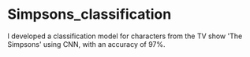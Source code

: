 # Simpsons_classification
I developed a classification model for characters from the TV show 'The Simpsons' using CNN, with an accuracy of 97%.
